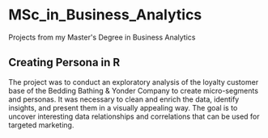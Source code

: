 # MSc_in_Business_Analytics
Projects from my Master's Degree in Business Analytics
## Creating Persona in R
The project was to conduct an exploratory analysis of the loyalty customer base of the Bedding Bathing & Yonder Company to create micro-segments and personas. It was necessary to clean and enrich the data, identify insights, and present them in a visually appealing way. The goal is to uncover interesting data relationships and correlations that can be used for targeted marketing.

